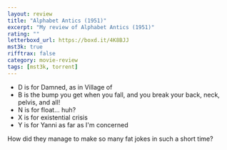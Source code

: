 ```yaml
---
layout: review
title: "Alphabet Antics (1951)"
excerpt: "My review of Alphabet Antics (1951)"
rating: ""
letterboxd_url: https://boxd.it/4K8BJJ
mst3k: true
rifftrax: false
category: movie-review
tags: [mst3k, torrent]
---
```


- D is for Damned, as in Village of
- B is the bump you get when you fall, and you break your back, neck, pelvis, and all!
- N is for float... huh?
- X is for existential crisis
- Y is for Yanni as far as I'm concerned

How did they manage to make so many fat jokes in such a short time?
